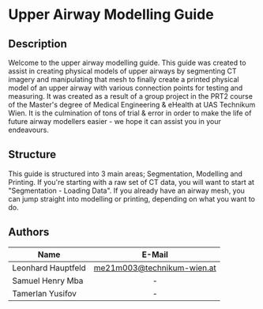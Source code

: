 # Upper Airway Modelling Guide

## Description

Welcome to the upper airway modelling guide. This guide was created to assist in creating physical models of upper airways
by segmenting CT imagery and manipulating that mesh to finally create a printed physical model of an upper airway with various
connection points for testing and measuring. It was created as a result of a group project in the PRT2 course of the Master's degree of Medical
Engineering & eHealth at UAS Technikum Wien. It is the culmination of tons of trial & error in order to make the life of future airway modellers
easier - we hope it can assist you in your endeavours.

## Structure

This guide is structured into 3 main areas; Segmentation, Modelling and Printing. If you're starting with a raw set of CT data,
you will want to start at "Segmentation - Loading Data". If you already have an airway mesh, you can jump straight into modelling or printing,
depending on what you want to do.

## Authors

| Name               | E-Mail                     |
| ------------------ |:--------------------------:|
| Leonhard Hauptfeld | me21m003@technikum-wien.at |
| Samuel Henry Mba   | -                          |
| Tamerlan Yusifov   | -                          |